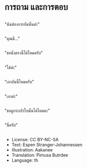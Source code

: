 # การถาม และการตอบ

##
"ฉันต้องการอันนั้นค่ะ"

##
"คุณมี..."

##
"ขอนั่งตรงนี้ได้ไหมครับ"

##
"ได้ค่ะ"

##
"เอาอันนี้ไหมครับ"

##
"เอาค่ะ"

##
"ขอดูกระเป๋าใบนั้นได้ไหมคะ"

##
"นี่ครับ"

##
* License: CC BY-NC-SA
* Text: Espen Stranger-Johannessen
* Illustration: Aakanee
* Translation: Pimusa Butrdee
* Language: th
